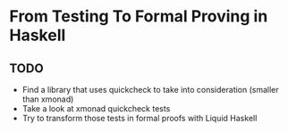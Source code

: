 # From Testing To Formal Proving in Haskell

## TODO

- Find a library that uses quickcheck to take into consideration (smaller than xmonad)
- Take a look at xmonad quickcheck tests
- Try to transform those tests in formal proofs with Liquid Haskell
